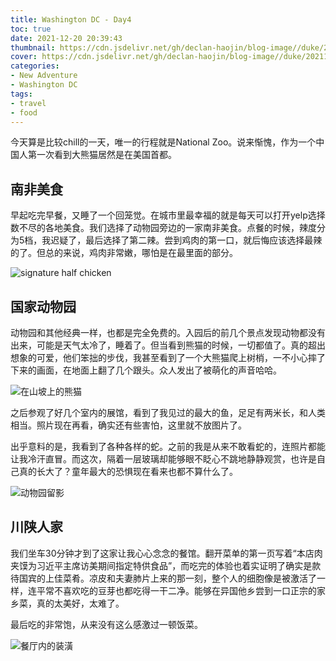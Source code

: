 ```yaml
---
title: Washington DC - Day4
toc: true
date: 2021-12-20 20:39:43
thumbnail: https://cdn.jsdelivr.net/gh/declan-haojin/blog-image//duke/20211221205442.png
cover: https://cdn.jsdelivr.net/gh/declan-haojin/blog-image//duke/20211221205442.png
categories:
- New Adventure
- Washington DC
tags:
- travel
- food
---
```


今天算是比较chill的一天，唯一的行程就是National Zoo。说来惭愧，作为一个中国人第一次看到大熊猫居然是在美国首都。

<!--more-->

## 南非美食

早起吃完早餐，又睡了一个回笼觉。在城市里最幸福的就是每天可以打开yelp选择数不尽的各地美食。我们选择了动物园旁边的一家南非美食。点餐的时候，辣度分为5档，我迟疑了，最后选择了第二辣。尝到鸡肉的第一口，就后悔应该选择最辣的了。但总的来说，鸡肉非常嫩，哪怕是在最里面的部分。

![signature half chicken](https://cdn.jsdelivr.net/gh/declan-haojin/blog-image//duke/20211221204452.png)

## 国家动物园

动物园和其他经典一样，也都是完全免费的。入园后的前几个景点发现动物都没有出来，可能是天气太冷了，睡着了。但当看到熊猫的时候，一切都值了。真的超出想象的可爱，他们笨拙的步伐，我甚至看到了一个大熊猫爬上树梢，一不小心摔了下来的画面，在地面上翻了几个跟头。众人发出了被萌化的声音哈哈。

![在山坡上的熊猫](https://cdn.jsdelivr.net/gh/declan-haojin/blog-image//duke/20211221204815.png)

之后参观了好几个室内的展馆，看到了我见过的最大的鱼，足足有两米长，和人类相当。照片现在再看，确实还有些害怕，这里就不放图片了。

出乎意料的是，我看到了各种各样的蛇。之前的我是从来不敢看蛇的，连照片都能让我冷汗直冒。而这次，隔着一层玻璃却能够眼不眨心不跳地静静观赏，也许是自己真的长大了？童年最大的恐惧现在看来也都不算什么了。

![动物园留影](https://cdn.jsdelivr.net/gh/declan-haojin/blog-image//duke/20211221205035.png)

## 川陕人家

我们坐车30分钟才到了这家让我心心念念的餐馆。翻开菜单的第一页写着“本店肉夹馍为习近平主席访美期间指定特供食品”，而吃完的体验也着实证明了确实是款待国宾的上佳菜肴。凉皮和夫妻肺片上来的那一刻，整个人的细胞像是被激活了一样，连平常不喜欢吃的豆芽也都吃得一干二净。能够在异国他乡尝到一口正宗的家乡菜，真的太美好，太难了。

最后吃的非常饱，从来没有这么感激过一顿饭菜。

![餐厅内的装潢](https://cdn.jsdelivr.net/gh/declan-haojin/blog-image//duke/20211221205403.png)
